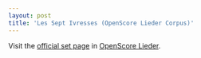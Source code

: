 ```yaml
---
layout: post
title: 'Les Sept Ivresses (OpenScore Lieder Corpus)'
---
```


Visit the [official set page] in [OpenScore Lieder].

[official set page]: https://musescore.com/openscore-lieder-corpus/sets/5001651
[OpenScore Lieder]: https://musescore.com/openscore-lieder-corpus

